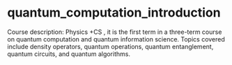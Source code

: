 # quantum_computation_introduction
Course description: Physics +CS , it is the first term in a three-term course on quantum computation and quantum information science. Topics covered include density operators, quantum operations, quantum entanglement, quantum circuits, and quantum algorithms.
